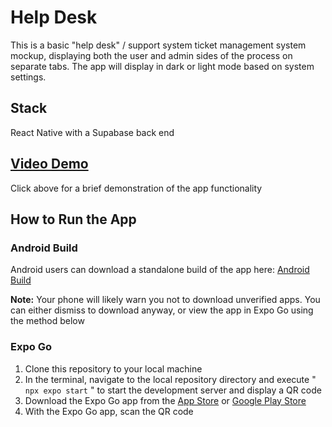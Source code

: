 # Help Desk
This is a basic "help desk" / support system ticket management system mockup, displaying both the user and admin sides of the process on separate tabs. The app will display in dark or light mode based on system settings.

## Stack
React Native with a Supabase back end

## [Video Demo](https://youtu.be/5JLSugHEM4I?si=UB1JntUxuuq5GJJw)
Click above for a brief demonstration of the app functionality

## How to Run the App
### Android Build
Android users can download a standalone build of the app here: [Android Build](https://expo.dev/accounts/arkfuldodger/projects/help-desk/builds/f74f6204-a7fb-4204-9f72-73a48db66a15)

**Note:** Your phone will likely warn you not to download unverified apps. You can either dismiss to download anyway, or view the app in Expo Go using the method below

### Expo Go
1. Clone this repository to your local machine
2. In the terminal, navigate to the local repository directory and execute " `npx expo start` " to start the development server and display a QR code
3. Download the Expo Go app from the [App Store](https://apps.apple.com/us/app/expo-go/id982107779) or [Google Play Store](https://play.google.com/store/apps/details?id=host.exp.exponent&hl=en_US&gl=US)
4. With the Expo Go app, scan the QR code
